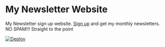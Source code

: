 # My Newsletter Website

My Newsletter sign up website. [Sign up](https://rocky-reef-36102.herokuapp.com/) and get my monthly newsletters. NO SPAM!!! Straight to the point



[![Deploy](https://www.herokucdn.com/deploy/button.svg)](https://heroku.com/deploy)

